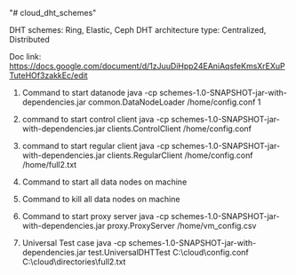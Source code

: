 "# cloud_dht_schemes" 

DHT schemes: Ring, Elastic, Ceph
DHT architecture type: Centralized, Distributed


Doc link: https://docs.google.com/document/d/1zJuuDiHpp24EAniAqsfeKmsXrEXuPTuteHOf3zakkEc/edit


1) Command to start datanode
java -cp schemes-1.0-SNAPSHOT-jar-with-dependencies.jar common.DataNodeLoader /home/config.conf 1

2) command to start control client
java -cp schemes-1.0-SNAPSHOT-jar-with-dependencies.jar clients.ControlClient /home/config.conf

3) command to start regular client
java -cp schemes-1.0-SNAPSHOT-jar-with-dependencies.jar clients.RegularClient /home/config.conf /home/full2.txt

4) Command to start all data nodes on machine

5) Command to kill all data nodes on machine

6) Command to start proxy server
java -cp schemes-1.0-SNAPSHOT-jar-with-dependencies.jar proxy.ProxyServer /home/vm_config.csv

7) Universal Test case
java -cp schemes-1.0-SNAPSHOT-jar-with-dependencies.jar test.UniversalDHTTest C:\cloud\config.conf C:\cloud\directories\full2.txt



